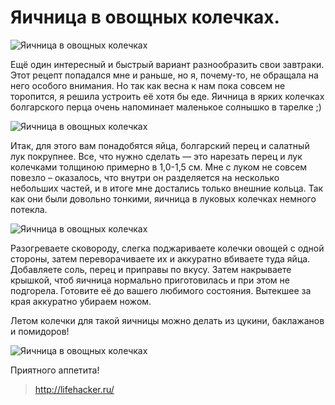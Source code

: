 # Яичница в овощных колечках.
![Яичница в овощных колечках][id1]

Ещё один интересный и быстрый вариант разнообразить свои завтраки. Этот рецепт попадался мне и раньше, но я, почему-то, не обращала на него особого внимания. Но так как весна к нам пока совсем не торопится, я решила устроить её хотя бы еде. Яичница в ярких колечках болгарского перца очень напоминает маленькое солнышко в тарелке ;)

![Яичница в овощных колечках][id2]

Итак, для этого вам понадобятся яйца, болгарский перец и салатный лук покрупнее. Все, что нужно сделать — это нарезать перец и лук колечками толщиною примерно в 1,0-1,5 см. Мне с луком не совсем повезло – оказалось, что внутри он разделяется на несколько небольших частей, и в итоге мне достались только внешние кольца. Так как они были довольно тонкими, яичница в луковых колечках немного потекла.

![Яичница в овощных колечках][id3]

Разогреваете сковороду, слегка поджариваете колечки овощей с одной стороны, затем переворачиваете их и аккуратно вбиваете туда яйца. Добавляете соль, перец и приправы по вкусу. Затем накрываете крышкой, чтоб яичница нормально приготовилась и при этом не подгорела. Готовите её до вашего любимого состояния. Вытекшее за края аккуратно убираем ножом.

Летом колечки для такой яичницы можно делать из цукини, баклажанов и помидоров!

![Яичница в овощных колечках][id4]

Приятного аппетита!

> http://lifehacker.ru/

[id1]: /images/Kulinar/Second/yaichnica_ovoschnie_kol_001.jpg 'Яичница в овощных колечках'
[id2]: /images/Kulinar/Second/yaichnica_ovoschnie_kol_002.jpg 'Яичница в овощных колечках'
[id3]: /images/Kulinar/Second/yaichnica_ovoschnie_kol_003.jpg 'Яичница в овощных колечках'
[id4]: /images/Kulinar/Second/yaichnica_ovoschnie_kol_004.jpg 'Яичница в овощных колечках'
